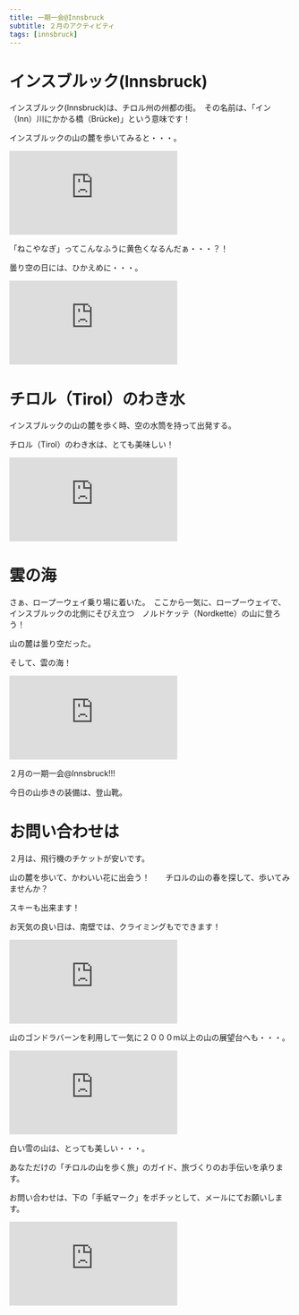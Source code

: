 ```yaml
---
title: 一期一会@Innsbruck
subtitle: ２月のアクティビティ
tags: [innsbruck]
---
```


# インスブルック(Innsbruck)

インスブルック(Innsbruck)は、チロル州の州都の街。　その名前は、「イン（Inn）川にかかる橋（Brücke)」という意味です！　　

インスブルックの山の麓を歩いてみると・・・。

![nekoyamagi](https://piwigo.schickl.de/i.php?/upload/2024/03/01/20240301175824-6f10cf89-me.jpg)

「ねこやなぎ」ってこんなふうに黄色くなるんだぁ・・・？！

曇り空の日には、ひかえめに・・・。

![20240228blumen](https://piwigo.schickl.de/i.php?/upload/2024/03/01/20240301175944-b180fed8-me.jpg)

# チロル（Tirol）のわき水

インスブルックの山の麓を歩く時、空の水筒を持って出発する。

チロル（Tirol）のわき水は、とても美味しい！　

![wasser](https://piwigo.schickl.de/i.php?/upload/2024/03/01/20240301180227-dbdbe731-me.jpg)

# 雲の海

さぁ、ロープーウェイ乗り場に着いた。　ここから一気に、ロープーウェイで、インスブルックの北側にそびえ立つ　ノルドケッテ（Nordkette）の山に登ろう！

山の麓は曇り空だった。

そして、雲の海！　

![wolkenmeer](https://piwigo.schickl.de/i.php?/upload/2024/03/01/20240301180351-b4c7f6f4-me.jpg)

２月の一期一会@Innsbruck!!!

今日の山歩きの装備は、登山靴。

# お問い合わせは

２月は、飛行機のチケットが安いです。

山の麓を歩いて、かわいい花に出会う！　　チロルの山の春を探して、歩いてみませんか？

スキーも出来ます！　　

お天気の良い日は、南壁では、クライミングもでできます！　　

![20240229steinbock](https://piwigo.schickl.de/i.php?/upload/2024/03/01/20240301175419-5e2f90d5-me.jpg)

山のゴンドラバーンを利用して一気に２０００m以上の山の展望台へも・・・。

![20240228hafelekar](https://piwigo.schickl.de/i.php?/upload/2024/03/02/20240302073435-5ae2f339-me.jpg)

白い雪の山は、とっても美しい・・・。

あなただけの「チロルの山を歩く旅」のガイド、旅づくりのお手伝いを承ります。

お問い合わせは、下の「手紙マーク」をポチッとして、メールにてお願いします。

![20240228schneeschperling](https://piwigo.schickl.de/i.php?/upload/2024/03/01/20240301180532-b6b1b3fc-me.jpg)







